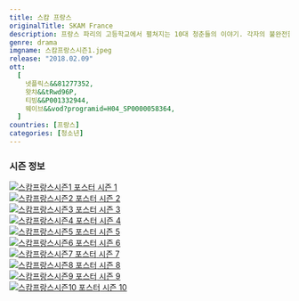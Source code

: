```yaml
---
title: 스캄 프랑스
originalTitle: SKAM France
description: 프랑스 파리의 고등학교에서 펼쳐지는 10대 청춘들의 이야기. 각자의 불완전함과 비밀, 그리고 상처를 껴안은 채 자기 나름의 방식으로 사랑하고 성장해 나가는 모습을 엠마의 시선으로 바라본다.
genre: drama
imgname: 스캄프랑스시즌1.jpeg
release: "2018.02.09"
ott:
  [
    넷플릭스&&81277352,
    왓챠&&tRwd96P,
    티빙&&P001332944,
    웨이브&&vod?programid=H04_SP0000058364,
  ]
countries: [프랑스]
categories: [청소년]
---
```


### 시즌 정보

<div class="season-list">
<div class="item">
<a href="/drama/스캄프랑스시즌1" >
<img src="/poster/스캄프랑스시즌1.jpeg" alt="스캄프랑스시즌1 포스터 ">
시즌 1</a>
</div>

<div class="item">
<a href="/drama/스캄프랑스시즌2" >
<img src="/poster/스캄프랑스시즌2.jpeg" alt="스캄프랑스시즌2 포스터 ">
시즌 2</a>
</div>

<div class="item">
<a href="/drama/스캄프랑스시즌3" >
<img src="/poster/스캄프랑스시즌3.jpeg" alt="스캄프랑스시즌3 포스터 ">
시즌 3</a>
</div>

<div class="item">
<a href="/drama/스캄프랑스시즌4" >
<img src="/poster/스캄프랑스시즌4.jpeg" alt="스캄프랑스시즌4 포스터 ">
시즌 4</a>
</div>

<div class="item">
<a href="/drama/스캄프랑스시즌5" >
<img src="/poster/스캄프랑스시즌5.jpeg" alt="스캄프랑스시즌5 포스터 ">
시즌 5</a>
</div>

<div class="item">
<a href="/drama/스캄프랑스시즌6" >
<img src="/poster/스캄프랑스시즌6.jpeg" alt="스캄프랑스시즌6 포스터 ">
시즌 6</a>
</div>

<div class="item">
<a href="/drama/스캄프랑스시즌7" >
<img src="/poster/스캄프랑스시즌7.jpeg" alt="스캄프랑스시즌7 포스터 ">
시즌 7</a>
</div>

<div class="item">
<a href="/drama/스캄프랑스시즌8" >
<img src="/poster/스캄프랑스시즌8.jpeg" alt="스캄프랑스시즌8 포스터 ">
시즌 8</a>
</div>

<div class="item">
<a href="/drama/스캄프랑스시즌9" >
<img src="/poster/스캄프랑스시즌9.jpeg" alt="스캄프랑스시즌9 포스터 ">
시즌 9</a>
</div>

<div class="item">
<a href="/drama/스캄프랑스시즌10" >
<img src="/poster/스캄프랑스시즌10.jpeg" alt="스캄프랑스시즌10 포스터 ">
시즌 10</a>
</div>
</div>
